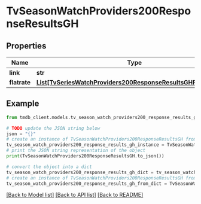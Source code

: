 # TvSeasonWatchProviders200ResponseResultsGH


## Properties

Name | Type | Description | Notes
------------ | ------------- | ------------- | -------------
**link** | **str** |  | [optional] 
**flatrate** | [**List[TvSeriesWatchProviders200ResponseResultsGHFlatrateInner]**](TvSeriesWatchProviders200ResponseResultsGHFlatrateInner.md) |  | [optional] 

## Example

```python
from tmdb_client.models.tv_season_watch_providers200_response_results_gh import TvSeasonWatchProviders200ResponseResultsGH

# TODO update the JSON string below
json = "{}"
# create an instance of TvSeasonWatchProviders200ResponseResultsGH from a JSON string
tv_season_watch_providers200_response_results_gh_instance = TvSeasonWatchProviders200ResponseResultsGH.from_json(json)
# print the JSON string representation of the object
print(TvSeasonWatchProviders200ResponseResultsGH.to_json())

# convert the object into a dict
tv_season_watch_providers200_response_results_gh_dict = tv_season_watch_providers200_response_results_gh_instance.to_dict()
# create an instance of TvSeasonWatchProviders200ResponseResultsGH from a dict
tv_season_watch_providers200_response_results_gh_from_dict = TvSeasonWatchProviders200ResponseResultsGH.from_dict(tv_season_watch_providers200_response_results_gh_dict)
```
[[Back to Model list]](../README.md#documentation-for-models) [[Back to API list]](../README.md#documentation-for-api-endpoints) [[Back to README]](../README.md)


